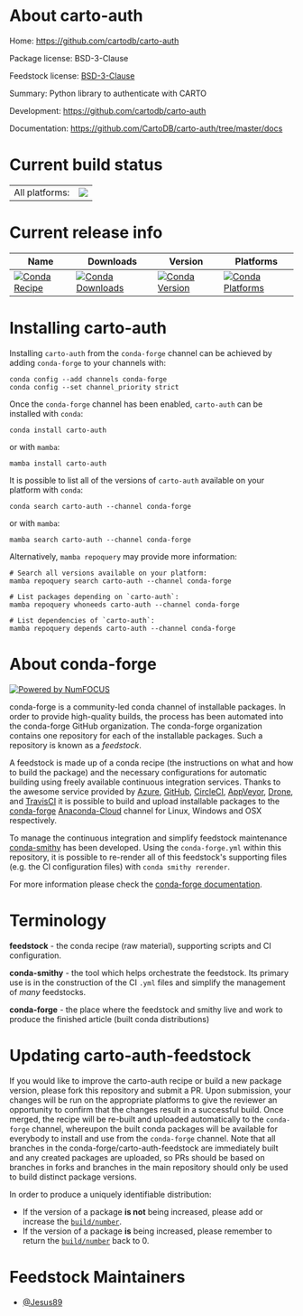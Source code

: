 About carto-auth
================

Home: https://github.com/cartodb/carto-auth

Package license: BSD-3-Clause

Feedstock license: [BSD-3-Clause](https://github.com/conda-forge/carto-auth-feedstock/blob/main/LICENSE.txt)

Summary: Python library to authenticate with CARTO

Development: https://github.com/cartodb/carto-auth

Documentation: https://github.com/CartoDB/carto-auth/tree/master/docs

Current build status
====================


<table><tr><td>All platforms:</td>
    <td>
      <a href="https://dev.azure.com/conda-forge/feedstock-builds/_build/latest?definitionId=17711&branchName=main">
        <img src="https://dev.azure.com/conda-forge/feedstock-builds/_apis/build/status/carto-auth-feedstock?branchName=main">
      </a>
    </td>
  </tr>
</table>

Current release info
====================

| Name | Downloads | Version | Platforms |
| --- | --- | --- | --- |
| [![Conda Recipe](https://img.shields.io/badge/recipe-carto--auth-green.svg)](https://anaconda.org/conda-forge/carto-auth) | [![Conda Downloads](https://img.shields.io/conda/dn/conda-forge/carto-auth.svg)](https://anaconda.org/conda-forge/carto-auth) | [![Conda Version](https://img.shields.io/conda/vn/conda-forge/carto-auth.svg)](https://anaconda.org/conda-forge/carto-auth) | [![Conda Platforms](https://img.shields.io/conda/pn/conda-forge/carto-auth.svg)](https://anaconda.org/conda-forge/carto-auth) |

Installing carto-auth
=====================

Installing `carto-auth` from the `conda-forge` channel can be achieved by adding `conda-forge` to your channels with:

```
conda config --add channels conda-forge
conda config --set channel_priority strict
```

Once the `conda-forge` channel has been enabled, `carto-auth` can be installed with `conda`:

```
conda install carto-auth
```

or with `mamba`:

```
mamba install carto-auth
```

It is possible to list all of the versions of `carto-auth` available on your platform with `conda`:

```
conda search carto-auth --channel conda-forge
```

or with `mamba`:

```
mamba search carto-auth --channel conda-forge
```

Alternatively, `mamba repoquery` may provide more information:

```
# Search all versions available on your platform:
mamba repoquery search carto-auth --channel conda-forge

# List packages depending on `carto-auth`:
mamba repoquery whoneeds carto-auth --channel conda-forge

# List dependencies of `carto-auth`:
mamba repoquery depends carto-auth --channel conda-forge
```


About conda-forge
=================

[![Powered by
NumFOCUS](https://img.shields.io/badge/powered%20by-NumFOCUS-orange.svg?style=flat&colorA=E1523D&colorB=007D8A)](https://numfocus.org)

conda-forge is a community-led conda channel of installable packages.
In order to provide high-quality builds, the process has been automated into the
conda-forge GitHub organization. The conda-forge organization contains one repository
for each of the installable packages. Such a repository is known as a *feedstock*.

A feedstock is made up of a conda recipe (the instructions on what and how to build
the package) and the necessary configurations for automatic building using freely
available continuous integration services. Thanks to the awesome service provided by
[Azure](https://azure.microsoft.com/en-us/services/devops/), [GitHub](https://github.com/),
[CircleCI](https://circleci.com/), [AppVeyor](https://www.appveyor.com/),
[Drone](https://cloud.drone.io/welcome), and [TravisCI](https://travis-ci.com/)
it is possible to build and upload installable packages to the
[conda-forge](https://anaconda.org/conda-forge) [Anaconda-Cloud](https://anaconda.org/)
channel for Linux, Windows and OSX respectively.

To manage the continuous integration and simplify feedstock maintenance
[conda-smithy](https://github.com/conda-forge/conda-smithy) has been developed.
Using the ``conda-forge.yml`` within this repository, it is possible to re-render all of
this feedstock's supporting files (e.g. the CI configuration files) with ``conda smithy rerender``.

For more information please check the [conda-forge documentation](https://conda-forge.org/docs/).

Terminology
===========

**feedstock** - the conda recipe (raw material), supporting scripts and CI configuration.

**conda-smithy** - the tool which helps orchestrate the feedstock.
                   Its primary use is in the construction of the CI ``.yml`` files
                   and simplify the management of *many* feedstocks.

**conda-forge** - the place where the feedstock and smithy live and work to
                  produce the finished article (built conda distributions)


Updating carto-auth-feedstock
=============================

If you would like to improve the carto-auth recipe or build a new
package version, please fork this repository and submit a PR. Upon submission,
your changes will be run on the appropriate platforms to give the reviewer an
opportunity to confirm that the changes result in a successful build. Once
merged, the recipe will be re-built and uploaded automatically to the
`conda-forge` channel, whereupon the built conda packages will be available for
everybody to install and use from the `conda-forge` channel.
Note that all branches in the conda-forge/carto-auth-feedstock are
immediately built and any created packages are uploaded, so PRs should be based
on branches in forks and branches in the main repository should only be used to
build distinct package versions.

In order to produce a uniquely identifiable distribution:
 * If the version of a package **is not** being increased, please add or increase
   the [``build/number``](https://docs.conda.io/projects/conda-build/en/latest/resources/define-metadata.html#build-number-and-string).
 * If the version of a package **is** being increased, please remember to return
   the [``build/number``](https://docs.conda.io/projects/conda-build/en/latest/resources/define-metadata.html#build-number-and-string)
   back to 0.

Feedstock Maintainers
=====================

* [@Jesus89](https://github.com/Jesus89/)

